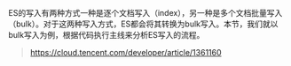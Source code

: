 ES的写入有两种方式一种是逐个文档写入（index），另一种是多个文档批量写入（bulk）。对于这两种写入方式，ES都会将其转换为bulk写入。本节，我们就以bulk写入为例，根据代码执行主线来分析ES写入的流程。


> https://cloud.tencent.com/developer/article/1361160
